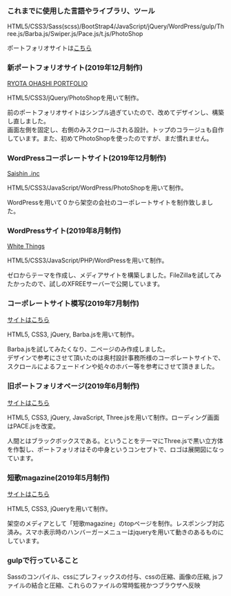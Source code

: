 <h3>これまでに使用した言語やライブラリ、ツール</h3>
<p>HTML5/CSS3/Sass(scss)/BootStrap4/JavaScript/jQuery/WordPress/gulp/Three.js/Barba.js/Swiper.js/Pace.js/t.js/PhotoShop</p>
<p>ポートフォリオサイトは<a href="https://ryota-ohashi.github.io/">こちら</a></p>

<h3>新ポートフォリオサイト(2019年12月制作)</h3>
<a href="https://ryota-ohashi.github.io/">RYOTA OHASHI PORTFOLIO</a>
<p>HTML5/CSS3/jQuery/PhotoShopを用いて制作。</p>
<p>前のポートフォリオサイトはシンプル過ぎていたので、改めてデザインし、構築し直しました。<br>画面左側を固定し、右側のみスクロールされる設計。トップのコラージュも自作しています。また、初めてPhotoShopを使ったのですが、まだ慣れません。</p>

<h3>WordPressコーポレートサイト(2019年12月制作)</h3>
<a href="http://saishin.starfree.jp/">Saishin .inc</a>
<p>HTML5/CSS3/JavaScript/WordPress/PhotoShopを用いて制作。</p>
<p>WordPressを用いて０から架空の会社のコーポレートサイトを制作致しました。<br>
</p>

<h3>WordPressサイト(2019年8月制作)</h3>
<a href="http://whitethings.wp.xdomain.jp">White Things</a>
<p>HTML5/CSS3/JavaScript/PHP/WordPressを用いて制作。</p>
<p>ゼロからテーマを作成し、メディアサイトを構築しました。FileZillaを試してみたかったので、試しのXFREEサーバーで公開しています。</p>

<h3>コーポレートサイト模写(2019年7月制作)</h3>
<a href="https://ryota-ohashi.github.io/xxxcorporate.html">サイトはこちら</a>
<p>HTML5, CSS3, jQuery, Barba.jsを用いて制作。</p>
<p>Barba.jsを試してみたくなり、二ページのみ作成しました。<br>デザインで参考にさせて頂いたのは奥村設計事務所様のコーポレートサイトで、スクロールによるフェードインや処々のホバー等を参考にさせて頂きました。</p>

<h3>旧ポートフォリオページ(2019年6月制作)</h3>
<a href="https://ryota-ohashi.github.io/previous_portfolio">サイトはこちら</a>
<p>HTML5, CSS3, jQuery, JavaScript, Three.jsを用いて制作。ローディング画面はPACE.jsを改変。</p>
<p>人間とはブラックボックスである。ということをテーマにThree.jsで黒い立方体を作製し、ポートフォリオはその中身というコンセプトで、ロゴは展開図になっています。</p>

<h3>短歌magazine(2019年5月制作)</h3>
<a href="https://ryota-ohashi.github.io/magazine.html">サイトはこちら</a>
<p>HTML5, CSS3, jQueryを用いて制作。</p>
<p>架空のメディアとして「短歌magazine」のtopページを制作。レスポンシブ対応済み。スマホ表示時のハンバーガーメニューはjqueryを用いて動きのあるものにしています。</p>

<h3>gulpで行っていること</h3>
<p>Sassのコンパイル、cssにプレフィックスの付与、cssの圧縮、画像の圧縮, jsファイルの結合と圧縮、これらのファイルの常時監視かつブラウザへ反映</p>
